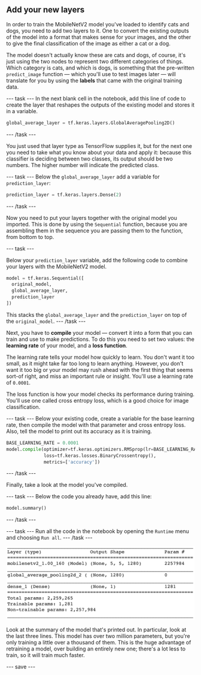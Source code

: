## Add your new layers

In order to train the MobileNetV2 model you've loaded to identify cats and dogs, you need to add two layers to it. One to convert the existing outputs of the model into a format that makes sense for your images, and the other to give the final classification of the image as either a cat or a dog. 

The model doesn't actually know these are cats and dogs, of course, it's just using the two nodes to represent two different categories of things. Which category is cats, and which is dogs, is something that the pre-written `predict_image` function — which you'll use to test images later — will translate for you by using the **labels** that came with the original training data.

--- task ---
In the next blank cell in the notebook, add this line of code to create the layer that reshapes the outputs of the existing model and stores it in a variable.

```python
global_average_layer = tf.keras.layers.GlobalAveragePooling2D()
```
--- /task ---

You just used that layer type as TensorFlow supplies it, but for the next one you need to take what you know about your data and apply it: because this classifier is deciding between two classes, its output should be two numbers. The higher number will indicate the predicted class.

--- task ---
Below the `global_average_layer` add a variable for `prediction_layer`:

```python
prediction_layer = tf.keras.layers.Dense(2)
```
--- /task ---

Now you need to put your layers together with the original model you imported. This is done by using the `Sequential` function, because you are assembling them in the sequence you are passing them to the function, from bottom to top.

--- task ---

Below your `prediction_layer` variable, add the following code to combine your layers with the MobileNetV2 model.

```python
model = tf.keras.Sequential([
  original_model,
  global_average_layer,
  prediction_layer
])
```

This stacks the `global_average_layer` and the `prediction_layer` on top of the `original_model`.
--- /task ---

Next, you have to **compile** your model — convert it into a form that you can train and use to make predictions. To do this you need to set two values: the **learning rate** of your model, and a **loss function**. 

The learning rate tells your model how quickly to learn. You don't want it too small, as it might take far too long to learn anything. However, you don't want it too big or your model may rush ahead with the first thing that seems sort-of right, and miss an important rule or insight. You'll use a learning rate of `0.0001`.

The loss function is how your model checks its performance during training. You'll use one called cross entropy loss, which is a good choice for image classification.

--- task ---
Below your existing code, create a variable for the base learning rate, then compile the model with that parameter and cross entropy loss. Also, tell the model to print out its accuracy as it is training.

```python
BASE_LEARNING_RATE = 0.0001
model.compile(optimizer=tf.keras.optimizers.RMSprop(lr=BASE_LEARNING_RATE),
              loss=tf.keras.losses.BinaryCrossentropy(),
              metrics=['accuracy'])
```
--- /task ---

Finally, take a look at the model you've compiled.

--- task ---
Below the code you already have, add this line:

```python
model.summary()
```
--- /task ---

--- task ---
Run all the code in the notebook by opening the `Runtime` menu and choosing `Run all`.
--- /task ---

![The model summary table, displayed as the output of the code in Google Colab.](images/model_summary.png)

Look at the summary of the model that's printed out. In particular, look at the last three lines. This model has over two million parameters, but you're only training a little over a thousand of them. This is the huge advantage of retraining a model, over building an entirely new one; there's a lot less to train, so it will train much faster.

--- save ---
